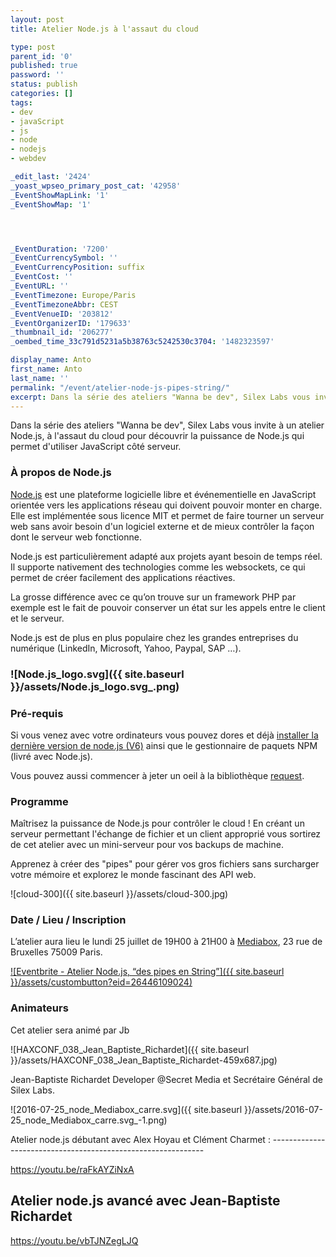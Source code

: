 ```yaml
---
layout: post
title: Atelier Node.js à l'assaut du cloud

type: post
parent_id: '0'
published: true
password: ''
status: publish
categories: []
tags:
- dev
- javaScript
- js
- node
- nodejs
- webdev

_edit_last: '2424'
_yoast_wpseo_primary_post_cat: '42958'
_EventShowMapLink: '1'
_EventShowMap: '1'




_EventDuration: '7200'
_EventCurrencySymbol: ''
_EventCurrencyPosition: suffix
_EventCost: ''
_EventURL: ''
_EventTimezone: Europe/Paris
_EventTimezoneAbbr: CEST
_EventVenueID: '203812'
_EventOrganizerID: '179633'
_thumbnail_id: '206277'
_oembed_time_33c791d5231a5b38763c5242530c3704: '1482323597'

display_name: Anto
first_name: Anto
last_name: ''
permalink: "/event/atelier-node-js-pipes-string/"
excerpt: Dans la série des ateliers "Wanna be dev", Silex Labs vous invite à un atelier Node.js, à l'assaut du cloud pour découvrir la puissance de Node.js qui permet d'utiliser JavaScript côté serveur.
---
```


Dans la série des ateliers "Wanna be dev", Silex Labs vous invite à un atelier Node.js, à l'assaut du cloud pour découvrir la puissance de Node.js qui permet d'utiliser JavaScript côté serveur.

### **À propos de Node.js**

[Node.js](https://nodejs.org/en/about/) est une plateforme logicielle libre et événementielle en JavaScript orientée vers les applications réseau qui doivent pouvoir monter en charge. Elle est implémentée sous licence MIT et permet de faire tourner un serveur web sans avoir besoin d'un logiciel externe et de mieux contrôler la façon dont le serveur web fonctionne.

Node.js est particulièrement adapté aux projets ayant besoin de temps réel. Il supporte nativement des technologies comme les websockets, ce qui permet de créer facilement des applications réactives.

La grosse différence avec ce qu’on trouve sur un framework PHP par exemple est le fait de pouvoir conserver un état sur les appels entre le client et le serveur.

Node.js est de plus en plus populaire chez les grandes entreprises du numérique (LinkedIn, Microsoft, Yahoo, Paypal, SAP …).

### **![Node.js_logo.svg]({{ site.baseurl }}/assets/Node.js_logo.svg_.png)**

### **Pré-requis**

Si vous venez avec votre ordinateurs vous pouvez dores et déjà [installer la dernière version de node.js (V6)](https://nodejs.org/en/download/current/) ainsi que le gestionnaire de paquets NPM (livré avec Node.js).

Vous pouvez aussi commencer à jeter un oeil à la bibliothèque [request](https://www.npmjs.com/package/request).

### **Programme**

Maîtrisez la puissance de Node.js pour contrôler le cloud ! En créant un serveur permettant l'échange de fichier et un client approprié vous sortirez de cet atelier avec un mini-serveur pour vos backups de machine.

Apprenez à créer des "pipes" pour gérer vos gros fichiers sans surcharger votre mémoire et explorez le monde fascinant des API web.

![cloud-300]({{ site.baseurl }}/assets/cloud-300.jpg)

### **Date / Lieu / Inscription**

L’atelier aura lieu le lundi 25 juillet de 19H00 à 21H00 à [Mediabox](http://www.mediabox.fr/), 23 rue de Bruxelles 75009 Paris.

[![Eventbrite - Atelier Node.js, “des pipes en String”]({{ site.baseurl }}/assets/custombutton?eid=26446109024)](http://www.eventbrite.fr/e/billets-atelier-nodejs-des-pipes-en-string-26446109024?ref=ebtn)

### **Animateurs**

Cet atelier sera animé par Jb

![HAXCONF_038_Jean_Baptiste_Richardet]({{ site.baseurl }}/assets/HAXCONF_038_Jean_Baptiste_Richardet-459x687.jpg)

Jean-Baptiste Richardet Developer @Secret Media et Secrétaire Général de Silex Labs.

![2016-07-25_node_Mediabox_carre.svg]({{ site.baseurl }}/assets/2016-07-25_node_Mediabox_carre.svg_-1.png)

Atelier node.js débutant avec Alex Hoyau et Clément Charmet
: -------------------------------------------------------------

https://youtu.be/raFkAYZiNxA

Atelier node.js avancé avec Jean-Baptiste Richardet
---------------------------------------------------

https://youtu.be/vbTJNZegLJQ
